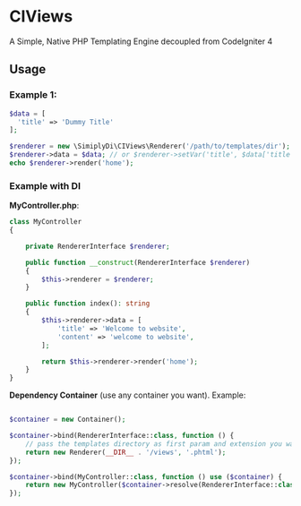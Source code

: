 # CIViews

A Simple, Native PHP Templating Engine decoupled from CodeIgniter 4

## Usage

### Example 1: 

```php
$data = [
  'title' => 'Dummy Title'
];

$renderer = new \SimiplyDi\CIViews\Renderer('/path/to/templates/dir');
$renderer->data = $data; // or $renderer->setVar('title', $data['title']);
echo $renderer->render('home');
```

### Example with DI

**MyController.php**:

```php
class MyController
{

    private RendererInterface $renderer;

    public function __construct(RendererInterface $renderer)
    {
        $this->renderer = $renderer;
    }

    public function index(): string
    {
        $this->renderer->data = [
            'title' => 'Welcome to website',
            'content' => 'welcome to website',
        ];

        return $this->renderer->render('home');
    }
}
```

**Dependency Container** (use any container you want). Example:

```php

$container = new Container();

$container->bind(RendererInterface::class, function () {
    // pass the templates directory as first param and extension you want to use (optional; defaults to .php)
    return new Renderer(__DIR__ . '/views', '.phtml');
});

$container->bind(MyController::class, function () use ($container) {
    return new MyController($container->resolve(RendererInterface::class));
});

```
